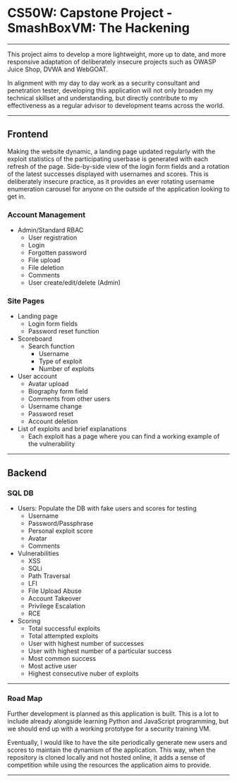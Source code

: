 # CS50W: Capstone Project - SmashBoxVM: The Hackening

---

This project aims to develop a more lightweight, more up to date, and more responsive adaptation of deliberately insecure projects such as OWASP Juice Shop, DVWA and WebGOAT.

In alignment with my day to day work as a security consultant and penetration tester, developing this application will not only broaden my technical skillset and understanding, but directly contribute to my effectiveness as a regular advisor to development teams across the world.

---

## Frontend

Making the website dynamic, a landing page updated regularly with the exploit statistics of the participating userbase is generated with each refresh of the page. Side-by-side view of the login form fields and a rotation of the latest successes displayed with usernames and scores. This is deliberately insecure practice, as it provides an ever rotating username enumeration carousel for anyone on the outside of the application looking to get in.

### Account Management

- Admin/Standard RBAC
  - User registration
  - Login
  - Forgotten password
  - File upload
  - File deletion
  - Comments
  - User create/edit/delete (Admin)

### Site Pages

- Landing page
  - Login form fields
  - Password reset function
- Scoreboard
  - Search function
    - Username
    - Type of exploit
    - Number of exploits
- User account
  - Avatar upload
  - Biography form field
  - Comments from other users
  - Username change
  - Password reset
  - Account deletion
- List of exploits and brief explanations
  - Each exploit has a page where you can find a working example of the vulnerability

---

## Backend

### SQL DB

- Users: Populate the DB with fake users and scores for testing
  - Username
  - Password/Passphrase
  - Personal exploit score
  - Avatar
  - Comments
- Vulnerabilities
  - XSS
  - SQLi
  - Path Traversal
  - LFI
  - File Upload Abuse
  - Account Takeover
  - Privilege Escalation
  - RCE
- Scoring
  - Total successful exploits
  - Total attempted exploits
  - User with highest number of successes
  - User with highest number of a particular success
  - Most common success
  - Most active user
  - Highest consecutive nuber of exploits

---

### Road Map

Further development is planned as this application is built. This is a lot to include already alongside learning Python and JavaScript programming, but we should end up with a working prototype for a security training VM.

Eventually, I would like to have the site periodically generate new users and scores to maintain the dynamism of the application. This way, when the repository is cloned locally and not hosted online, it adds a sense of competition while using the resources the application aims to provide.

---
